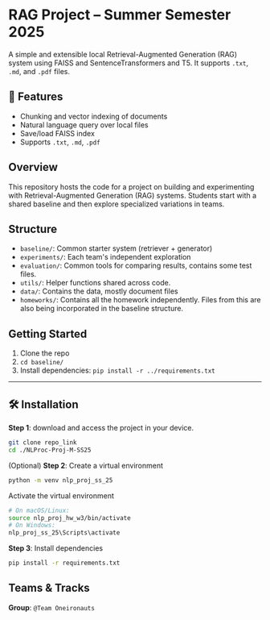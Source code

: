 # RAG Project – Summer Semester 2025
A simple and extensible local Retrieval-Augmented Generation (RAG) system using FAISS and SentenceTransformers and T5. It supports `.txt`, `.md`, and `.pdf` files.

## 🚀 Features

- Chunking and vector indexing of documents
- Natural language query over local files
- Save/load FAISS index
- Supports `.txt`, `.md`, `.pdf`

## Overview
This repository hosts the code for a project on building and experimenting with Retrieval-Augmented Generation (RAG) systems. Students start with a shared baseline and then explore specialized variations in teams.

## Structure
- `baseline/`: Common starter system (retriever + generator)
- `experiments/`: Each team's independent exploration
- `evaluation/`: Common tools for comparing results, contains some test files.
- `utils/`: Helper functions shared across code.
- `data/`: Contains the data, mostly document files
- `homeworks/`: Contains all the homework independently. Files from this are also being incorporated in the baseline structure.

## Getting Started
1. Clone the repo
2. `cd baseline/`
3. Install dependencies: `pip install -r ../requirements.txt`
---

## 🛠 Installation
**Step 1**: download and access the project in your device.
```bash
git clone repo_link
cd ./NLProc-Proj-M-SS25
```

(Optional) **Step 2**: Create a virtual environment
```bash
python -m venv nlp_proj_ss_25
```

Activate the virtual environment
```bash
# On macOS/Linux:
source nlp_proj_hw_w3/bin/activate
# On Windows:
nlp_proj_ss_25\Scripts\activate
```

**Step 3**: Install dependencies
```bash
pip install -r requirements.txt
```

## Teams & Tracks
**Group**: `@Team Oneironauts`
